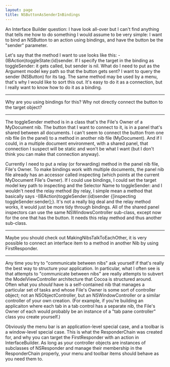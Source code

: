 ```yaml
---
layout: page
title: NSButtonAsSenderInBindings
---
```


An Interface Builder question:
I have look all-over but I can't find anything that tells me how to do something I would assume to be very simple: I want to bind an NSButton to an action using bindings, and have the button be the "sender" parameter.

Let's say that the method I want to use looks like this:     - (IBAction)toggleState:(id)sender.  If I specify the target in the binding as toggleSender: it gets called, but sender is nil.  What do I need to put as the Argument model key path so that the button gets sent?  I want to query the sender (NSButton) for its tag.  The same method may be used by a menu, that's why I would like to sort this out.  It's easy to do it as a connection, but I really want to know how to do it as a binding.

----
Why are you using bindings for this? Why not directly connect the button to the target object?

----
The toggleSender method is in a class that's the File's Owner of a MyDocument nib.  The button that I want to connect to it, is in a panel that's shared between all documents.  I can't seem to connect the button from one nib file (in the panel) to a method in another nib file (MyDocument).  And if I could, in a multiple document environment, with a shared panel, that connection I suspect will be static and won't be what I want (but I don't think you can make that connection anyway).  

Currently I need to put a relay (or forwarding) method in the panel nib file, File's Owner.  To make bindings work with multiple documents, the panel nib file already has an accessor called inspecting (which points at the current MyDocument File's Owner).  If I could use bindings, I could set the target model key path to inspecting and the Selector Name to toggleSender: and I wouldn't need the relay method (by relay, I simple mean a method that basically says     -(IBAction)toggleSender:(id)sender {[inspecting toggleSender:sender];}.  It's not a really big deal and the relay method works, it would just be more tidy through bindings.  All of the shared panel inspectors can use the same NSWindowsController sub-class, except now for the one that has the button.  It needs this relay method and thus another sub-class.

----
Maybe you should check out MakingNibsTalkToEachOther, it is very possible to connect an interface item to a method in another Nib by using FirstResponder.

----

Any time you try to "communicate between nibs" ask yourself if that's really the best way to structure your application.  In particular, what I often see is that attempts to "communicate between nibs" are really attempts to subvert the ModelViewController architecture that Cocoa is structured around.  Often what you *should* have is a self-contained nib that manages a particular set of tasks and whose File's Owner is some sort of controller object; not an NSObjectController, but an NSWindowController or a similar controller of your own creation.  (For example, if you're building an applicaiton where each tab in a tab control has a separate nib, the File's Owner of each would probably be an instance of a "tab pane controller" class you create yourself.)

Obviously the menu bar is an application-level special case, and a toolbar is a window-level special case.  This is what the ResponderChain was created for, and why you can target the FirstResponder with an action in InterfaceBuilder.  As long as your controller objects are instances of subclasses of NSResponder and manage their membership in the ResponderChain properly, your menu and toolbar items should behave as you need them to.

